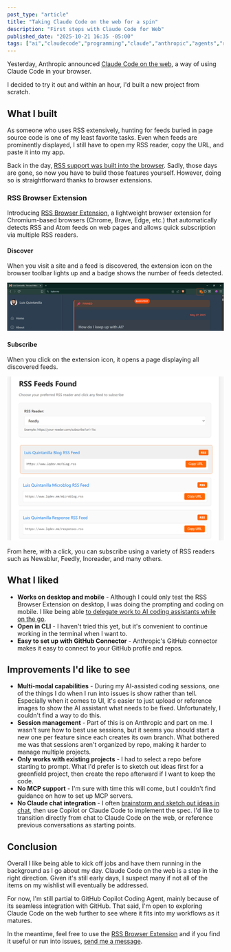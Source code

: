 ```yaml
---
post_type: "article" 
title: "Taking Claude Code on the web for a spin"
description: "First steps with Claude Code for Web"
published_date: "2025-10-21 16:35 -05:00"
tags: ["ai","claudecode","programming","claude","anthropic","agents","rss","atom","browser","javascript","indieweb"]
---
```


Yesterday, Anthropic announced [Claude Code on the web](/responses/claude-code-on-the-web-2025-10-20), a way of using Claude Code in your browser.

I decided to try it out and within an hour, I'd built a new project from scratch. 

## What I built

As someone who uses RSS extensively, hunting for feeds buried in page source code is one of my least favorite tasks. Even when feeds are prominently displayed, I still have to open my RSS reader, copy the URL, and paste it into my app. 

Back in the day, [RSS support was built into the browser](https://openrss.org/blog/browsers-should-bring-back-the-rss-button). Sadly, those days are gone, so now you have to build those features yourself. However, doing so is straightforward thanks to browser extensions.

### RSS Browser Extension

Introducing [RSS Browser Extension](https://github.com/lqdev/rss-browser-extension), a lightweight browser extension for Chromium-based browsers (Chrome, Brave, Edge, etc.) that automatically detects RSS and Atom feeds on web pages and allows quick subscription via multiple RSS readers.

#### Discover

When you visit a site and a feed is discovered, the extension icon on the browser toolbar lights up and a badge shows the number of feeds detected.

![Browser Toolbar with RSS Browser Extension Highlighted](https://raw.githubusercontent.com/lqdev/rss-browser-extension/refs/heads/main/images/feed-discovery.png)

#### Subscribe

When you click on the extension icon, it opens a page displaying all discovered feeds.

![RSS Browser Extension Displaying Discovered Feeds](https://raw.githubusercontent.com/lqdev/rss-browser-extension/refs/heads/main/images/discovered-feeds.png)

From here, with a click, you can subscribe using a variety of RSS readers such as Newsblur, Feedly, Inoreader, and many others. 

## What I liked

- **Works on desktop and mobile** - Although I could only test the RSS Browser Extension on desktop, I was doing the prompting and coding on mobile. I like being able [to delegate work to AI coding assistants while on the go](/notes/copilot-add-new-features-but-first-coffee). 
- **Open in CLI** - I haven't tried this yet, but it's convenient to continue working in the terminal when I want to.
- **Easy to set up with GitHub Connector** - Anthropic's GitHub connector makes it easy to connect to your GitHub profile and repos.

## Improvements I'd like to see

- **Multi-modal capabilities** - During my AI-assisted coding sessions, one of the things I do when I run into issues is show rather than tell. Especially when it comes to UI, it's easier to just upload or reference images to show the AI assistant what needs to be fixed. Unfortunately, I couldn't find a way to do this.
- **Session management** - Part of this is on Anthropic and part on me. I wasn't sure how to best use sessions, but it seems you should start a new one per feature since each creates its own branch. What bothered me was that sessions aren't organized by repo, making it harder to manage multiple projects.
- **Only works with existing projects** - I had to select a repo before starting to prompt. What I'd prefer is to sketch out ideas first for a greenfield project, then create the repo afterward if I want to keep the code.
- **No MCP support** - I'm sure with time this will come, but I couldn't find guidance on how to set up MCP servers.
- **No Claude chat integration** - I often [brainstorm and sketch out ideas in chat](/posts/vibe-specing-prompt-to-spec), then use Copilot or Claude Code to implement the spec. I'd like to transition directly from chat to Claude Code on the web, or reference previous conversations as starting points.

## Conclusion

Overall I like being able to kick off jobs and have them running in the background as I go about my day. Claude Code on the web is a step in the right direction. Given it's still early days, I suspect many if not all of the items on my wishlist will eventually be addressed.

For now, I'm still partial to GitHub Copilot Coding Agent, mainly because of its seamless integration with GitHub. That said, I'm open to exploring Claude Code on the web further to see where it fits into my workflows as it matures.

In the meantime, feel free to use the [RSS Browser Extension](https://github.com/lqdev/rss-browser-extension/tree/main?tab=readme-ov-file#installation) and if you find it useful or run into issues, [send me a message](/contact).